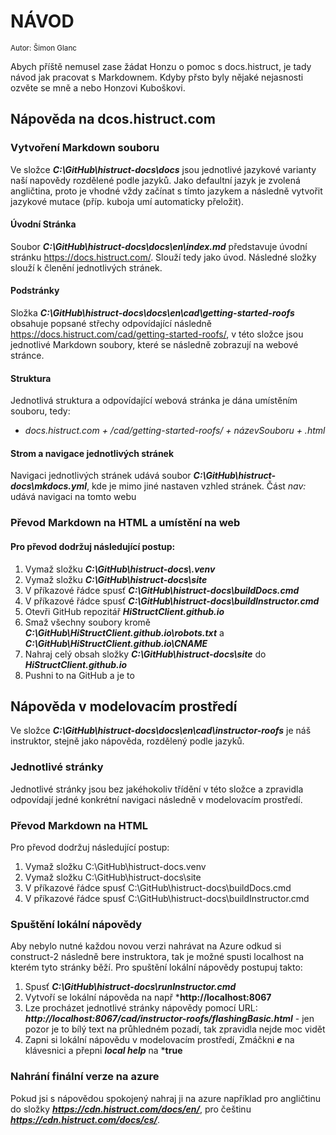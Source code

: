 # **NÁVOD**
<small>Autor: Šimon Glanc</small>

Abych příště nemusel zase žádat Honzu o pomoc s docs.histruct, je tady návod jak pracovat s Markdownem. Kdyby přsto byly nějaké nejasnosti ozvěte se mně a nebo Honzovi Kuboškovi.

## Nápověda na dcos.histruct.com

### Vytvoření Markdown souboru
Ve složce ***C:\GitHub\histruct-docs\docs*** jsou jednotlivé jazykové varianty naší napovědy rozdělené podle jazyků. Jako defaultní jazyk je zvolená angličtina, proto je vhodné vždy začínat s tímto jazykem a následně vytvořit jazykové mutace (příp. kuboja umí automaticky přeložit). 

#### Úvodní Stránka
Soubor ***C:\GitHub\histruct-docs\docs\en\index.md*** představuje úvodní stránku https://docs.histruct.com/. Slouží tedy jako úvod. Následné složky slouží k členění jednotlivých stránek. 

#### Podstránky
Složka ***C:\GitHub\histruct-docs\docs\en\cad\getting-started-roofs*** obsahuje popsané střechy odpovídající následně https://docs.histruct.com/cad/getting-started-roofs/, v této složce jsou jednotlivé Markdown soubory, které se následně zobrazují na webové stránce. 

#### Struktura
Jednotlivá struktura a odpovídající webová stránka je dána umístěním souboru, tedy:
- *docs.histruct.com + /cad/getting-started-roofs/ + názevSouboru + .html*

#### Strom a navigace jednotlivých stránek
Navigaci jednotlivých stránek udává soubor ***C:\GitHub\histruct-docs\mkdocs.yml***, kde je mimo jiné nastaven vzhled stránek. Část *nav:* udává navigaci na tomto webu

### Převod Markdown na HTML a umístění na web

#### Pro převod dodržuj následující postup:
1. Vymaž složku ***C:\GitHub\histruct-docs\\.venv***
1. Vymaž složku ***C:\GitHub\histruct-docs\site***
1. V příkazové řádce spusť ***C:\GitHub\histruct-docs\buildDocs.cmd***
1. V příkazové řádce spusť ***C:\GitHub\histruct-docs\buildInstructor.cmd***
1. Otevři GitHub repozitář ***HiStructClient.github.io***
1. Smaž všechny soubory kromě ***C:\GitHub\HiStructClient.github.io\robots.txt*** a ***C:\GitHub\HiStructClient.github.io\CNAME***
1. Nahraj celý obsah složky ***C:\GitHub\histruct-docs\site*** do ***HiStructClient.github.io***
1. Pushni to na GitHub a je to 

## Nápověda v modelovacím prostředí
Ve složce ***C:\GitHub\histruct-docs\docs\en\cad\instructor-roofs*** je náš instruktor, stejně jako nápověda, rozdělený podle jazyků. 

### Jednotlivé stránky
Jednotlivé stránky jsou bez jakéhokoliv třídění v této složce a zpravidla odpovídají jedné konkrétní navigaci následně v modelovacím prostředí.

### Převod Markdown na HTML
Pro převod dodržuj následující postup:
1. Vymaž složku C:\GitHub\histruct-docs\.venv
1. Vymaž složku C:\GitHub\histruct-docs\site
1. V příkazové řádce spusť C:\GitHub\histruct-docs\buildDocs.cmd
1. V příkazové řádce spusť C:\GitHub\histruct-docs\buildInstructor.cmd

### Spuštění lokální nápovědy 
Aby nebylo nutné každou novou verzi nahrávat na Azure odkud si construct-2 následně bere instruktora, tak je možné spusti localhost na kterém tyto stránky běží. Pro spuštění lokální nápovědy postupuj takto: 
1. Spusť ***C:\GitHub\histruct-docs\runInstructor.cmd***
1. Vytvoří se lokální nápověda na např ***http://localhost:8067**
1. Lze procházet jednotlivé stránky nápovědy pomocí URL: ***http://localhost:8067/cad/instructor-roofs/flashingBasic.html*** - jen pozor je to bílý text na průhledném pozadí, tak zpravidla nejde moc vidět
1. Zapni si lokální nápovědu v modelovacím prostředí, Zmáčkni ***e*** na klávesnici a přepni ***local help*** na ***true**

### Nahrání finální verze na azure
Pokud jsi s nápovědou spokojený nahraj ji na azure například pro angličtinu do složky ***https://cdn.histruct.com/docs/en/***, pro češtinu ***https://cdn.histruct.com/docs/cs/***.
